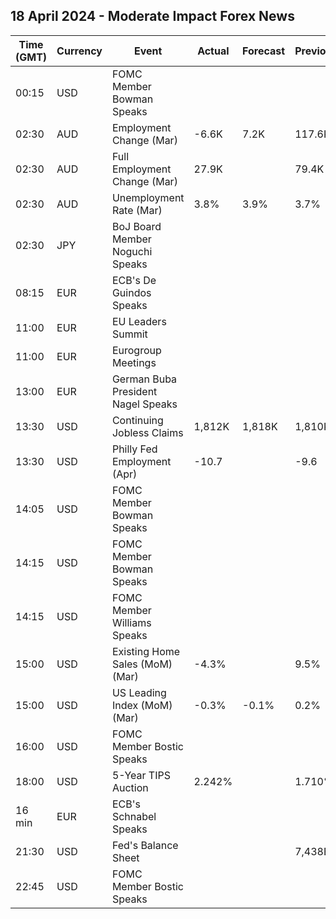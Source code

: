## 18 April 2024 - Moderate Impact Forex News

| Time (GMT) | Currency | Event | Actual | Forecast | Previous |
|------|----------|-------|--------|----------|----------|
| 00:15 | USD | FOMC Member Bowman Speaks |  |  |  |
| 02:30 | AUD | Employment Change (Mar) | -6.6K | 7.2K | 117.6K |
| 02:30 | AUD | Full Employment Change (Mar) | 27.9K |  | 79.4K |
| 02:30 | AUD | Unemployment Rate (Mar) | 3.8% | 3.9% | 3.7% |
| 02:30 | JPY | BoJ Board Member Noguchi Speaks |  |  |  |
| 08:15 | EUR | ECB's De Guindos Speaks |  |  |  |
| 11:00 | EUR | EU Leaders Summit |  |  |  |
| 11:00 | EUR | Eurogroup Meetings |  |  |  |
| 13:00 | EUR | German Buba President Nagel Speaks |  |  |  |
| 13:30 | USD | Continuing Jobless Claims | 1,812K | 1,818K | 1,810K |
| 13:30 | USD | Philly Fed Employment (Apr) | -10.7 |  | -9.6 |
| 14:05 | USD | FOMC Member Bowman Speaks |  |  |  |
| 14:15 | USD | FOMC Member Bowman Speaks |  |  |  |
| 14:15 | USD | FOMC Member Williams Speaks |  |  |  |
| 15:00 | USD | Existing Home Sales (MoM) (Mar) | -4.3% |  | 9.5% |
| 15:00 | USD | US Leading Index (MoM) (Mar) | -0.3% | -0.1% | 0.2% |
| 16:00 | USD | FOMC Member Bostic Speaks |  |  |  |
| 18:00 | USD | 5-Year TIPS Auction | 2.242% |  | 1.710% |
| 16 min | EUR | ECB's Schnabel Speaks |  |  |  |
| 21:30 | USD | Fed's Balance Sheet |  |  | 7,438B |
| 22:45 | USD | FOMC Member Bostic Speaks |  |  |  |
